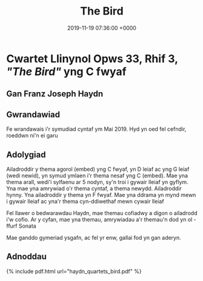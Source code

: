 ﻿---
layout: single
title:  "The Bird"
date:   2019-11-19 07:36:00 +0000
tags: pedwarawd quartet haydn clasurol 
---


# Cwartet Llinynol Opws 33, Rhif 3, _"The Bird"_ yng C fwyaf
## Gan Franz Joseph Haydn

## Gwrandawiad
Fe wrandawais i'r symudiad cyntaf ym Mai 2019. Hyd yn oed fel cefndir, roeddwn ni'n ei garu

## Adolygiad
Ailadroddir y thema agorol (embed) yng C fwyaf, yn D leiaf ac yng G leiaf (wedi newid), yn symud ymlaen i'r thema nesaf yng C (embed). Mae yna thema arall, wedi'i sylfaenu ar 5 nodyn, sy'n troi i gywair lleiaf yn gyflym. Yna mae yna amrywiad o'r thema cyntaf, a thema newydd. Ailadroddir hynny. Yna ailadroddir y thema yn F fwyaf. Mae yna ddrama yn mynd mewn i gywair lleiaf ac yna'r thema cyn-ddiwethaf mewn cywair lleiaf

Fel llawer o bedwarawdau Haydn, mae themau cofiadwy a digon o ailadrodd i'w cofio. Ar y cyfan, mae yna themau, amrywiadau a'r themau'n dod yn ol - ffurf Sonata

Mae ganddo gymeriad ysgafn, ac fel yr enw, gallai fod yn gan aderyn.

## Adnoddau

{% include pdf.html url="haydn_quartets_bird.pdf" %}
